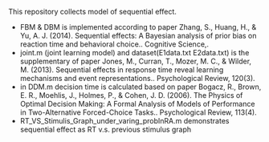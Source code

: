 This repository collects model of sequential effect.
- FBM & DBM is implemented according to paper Zhang, S., Huang, H., & Yu, A. J. (2014). Sequential effects: A Bayesian analysis of prior bias on reaction time and behavioral choice.. Cognitive Science,.
- joint.m (joint learning model) and dataset(E1data.txt E2data.txt) is the supplementary of paper Jones, M., Curran, T., Mozer, M. C., & Wilder, M. (2013). Sequential effects in response time reveal learning mechanisms and event representations.. Psychological Review, 120(3).
- in DDM.m decision time is calculated based on paper Bogacz, R., Brown, E. R., Moehlis, J., Holmes, P., & Cohen, J. D. (2006). The Physics of Optimal Decision Making: A Formal Analysis of Models of Performance in Two-Alternative Forced-Choice Tasks.. Psychological Review, 113(4). 
 - RT_VS_Stimulis_Graph_under_varing_probInRA.m demonstrates sequential effect as RT v.s. previous stimulus graph